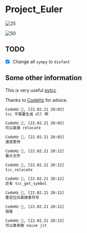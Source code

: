 # Project_Euler

![25](https://github.com/wuyudi/Project_Euler/blob/master/profile/25.png)

![50](https://github.com/wuyudi/Project_Euler/blob/master/profile/50.png)

## TODO

- [x] Change all `sympy` to `diofant`

## Some other information

This is very useful [pytcc](https://github.com/thgcode/pytcc)

Thanks to [CodeHz](https://github.com/codehz/) for advice.

```txt
CodeHz 📡, [22.02.21 20:03]
tcc 不需要生成 dll 啊

CodeHz 📡, [22.02.21 20:03]
可以直接 relocate

CodeHz 📡, [22.02.21 20:03]
速度更快

CodeHz 📡, [22.02.21 20:12]
看头文件

CodeHz 📡, [22.02.21 20:12]
tcc_relocate

CodeHz 📡, [22.02.21 20:12]
还有 tcc_get_symbol

CodeHz 📡, [22.02.21 20:12]
重定位后直接拿符号

CodeHz 📡, [22.02.21 20:12]
很香

CodeHz 📡, [22.02.21 20:13]
可以拿来做 naive jit
```
